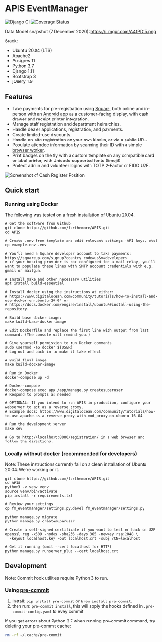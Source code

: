 # APIS EventManager
![Django CI](https://github.com/furthemore/APIS/actions/workflows/django.yml/badge.svg) [![Coverage Status](https://coveralls.io/repos/github/furthemore/APIS/badge.svg)](https://coveralls.io/github/furthemore/APIS) 

Data Model snapshot (7 December 2020): https://i.imgur.com/A4fPDf5.png

Stack:
  + Ubuntu 20.04 (LTS)
  + Apache2
  + Postgres 11
  + Python 3.7
  + Django 1.11
  + Bootstrap 3
  + jQuery 1.9

## Features
  + Take payments for pre-registration using [Square][square], both online
    and in-person with an [Android app][android] as a customer-facing
    display, with cash drawer and receipt printer integration.
  + Manage staff registration and department heirarchies.
  + Handle dealer applications, registration, and payments.
  + Create limited-use discounts.
  + Handle on-site registration on your own kiosks, or via a public URL.
  + Populate attendee information by scanning their ID with a simple
    [browser worker](https://github.com/rechner/py-aamva).
  + Print badges on the fly with a custom template on any compatible card
    or label printer, with Unicode-supported fonts (Emoji!)
  + Protect admin and volunteer logins with TOTP 2-Factor or FIDO U2F.

![Screenshot of Cash Register Position](https://i.imgur.com/8vB1m0q.png)

## Quick start
### Running using Docker
The following was tested on a fresh installation of Ubuntu 20.04.

    # Get the software from Github
    git clone https://github.com/furthemore/APIS.git
    cd APIS

    # Create .env from template and edit relevant settings (API keys, etc)
    cp example.env .env

    # You’ll need a Square developer account to take payments: https://squareup.com/signup?country_code=us&v=developers
    # If your hosting provider is not configured for a mail relay, you’ll want to populate these lines with SMTP account credentials with e.g. gmail or mailgun.

    # Install make and other necessary utilities
    apt install build-essential

    # Install docker using the instructions at either:
    # https://www.digitalocean.com/community/tutorials/how-to-install-and-use-docker-on-ubuntu-20-04 or
    # https://docs.docker.com/engine/install/ubuntu/#install-using-the-repository.

    # Build base docker image:
    make build-base-docker-image

    # Edit Dockerfile and replace the first line with output from last command. (The console will remind you.)

    # Give yourself permission to run Docker commands
    sudo usermod -aG docker ${USER}
    # Log out and back in to make it take effect

    # Build final image
    make build-docker-image

    # Run in Docker
    docker-compose up -d

    # Docker-compose
    docker-compose exec app /app/manage.py createsuperuser
    # Respond to prompts as needed

    # OPTIONAL: If you intend to run APIS in production, configure your webserver to act as a reverse proxy.
    # Example docs: https://www.digitalocean.com/community/tutorials/how-to-use-apache-as-a-reverse-proxy-with-mod_proxy-on-ubuntu-16-04

    # Run the development server
    make dev

    # Go to http://localhost:8000/registration/ in a web browser and follow the directions.

### Locally without docker (recommended for developers)
Note: These instructions currently fail on a clean installation of Ubuntu 20.04. We're working on it.

    git clone https://github.com/furthemore/APIS.git
    cd APIS
    python3 -v venv venv
    source venv/bin/activate
    pip install -r requirements.txt

    # Review your settings
    cp fm_eventmanager/settings.py.devel fm_eventmanager/settings.py

    python manage.py migrate
    python manage.py createsuperuser

    # Create a self-signed certificate if you want to test or hack on U2F
    openssl req -x509 -nodes -sha256 -days 365 -newkey rsa:2048 \
      -keyout localhost.key -out localhost.crt -subj /CN=localhost

    # Get it running (omit --cert localhost for HTTP)
    python manage.py runserver_plus --cert localhost.crt

[square]: https://square.com/
[android]: https://github.com/furthemore/APIS-register

## Development
Note: Commit hook utilities require Python 3 to run.

### Using [pre-commit](https://pre-commit.com/)
1. Install: `pip install pre-commit` or `brew install pre-commit`.
2. then run: `pre-commit install`, this will apply the hooks defined in `.pre-commit-config.yaml` to evey commit

If you get errors about Python 2.7 when running pre-commit command, try deleting your pre-commit cache:

```sh
rm -rf ~/.cache/pre-commit
```
